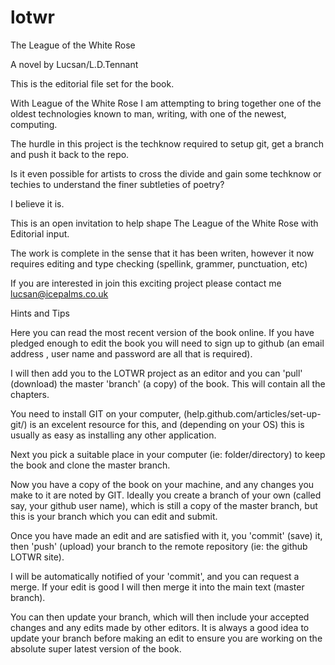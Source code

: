 lotwr
=====

The League of the White Rose 

A novel by Lucsan/L.D.Tennant

This is the editorial file set for the book.

With League of the White Rose I am attempting to bring together one of the oldest technologies known to man, writing, with one of the newest, computing.

The hurdle in this project is the techknow required to setup git, get a branch and push it back to the repo.

Is it even possible for artists to cross the divide and gain some techknow or techies to understand the finer subtleties of poetry?

I believe it is.

This is an open invitation to help shape The League of the White Rose with Editorial input.

The work is complete in the sense that it has been writen, however it now requires editing and type checking (spellink, grammer, punctuation, etc)

If you are interested in join this exciting project please contact me lucsan@icepalms.co.uk

Hints and Tips

Here you can read the most recent version of the book online. If you have pledged enough to edit the book you will need to sign up to github (an email address , user name and password are all that is required).

I will then add you to the LOTWR project as an editor and you can 'pull' (download) the master 'branch' (a copy) of the book. This will contain all the chapters.

You need to install GIT on your computer, (help.github.com/articles/set-up-git/) is an excelent resource for this, and (depending on your OS) this is usually as easy as installing any other application.

Next you pick a suitable place in your computer (ie: folder/directory) to keep the book and clone the master branch.

Now you have a copy of the book on your machine, and any changes you make to it are noted by GIT. Ideally you create a branch of your own (called say, your github user name), which is still a copy of the master branch, but this is your branch which you can edit and submit.

Once you have made an edit and are satisfied with it, you 'commit' (save) it, then 'push' (upload) your branch to the remote repository (ie: the github LOTWR site).

I will be automatically notified of your 'commit', and you can request a merge. If your edit is good I will then merge it into the main text (master branch).

You can then update your branch, which will then include your accepted changes and any edits made by other editors. It is always a good idea to update your branch before making an edit to ensure you are working on the absolute super latest version of the book.